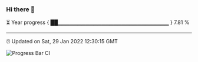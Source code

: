 ### Hi there 👋

⏳ Year progress { ██▁▁▁▁▁▁▁▁▁▁▁▁▁▁▁▁▁▁▁▁▁▁▁▁▁▁▁▁ } 7.81 %

---

⏰ Updated on Sat, 29 Jan 2022 12:30:15 GMT

![Progress Bar CI](https://github.com/ZhaoGui/ZhaoGui/workflows/Progress%20Bar%20CI/badge.svg)
